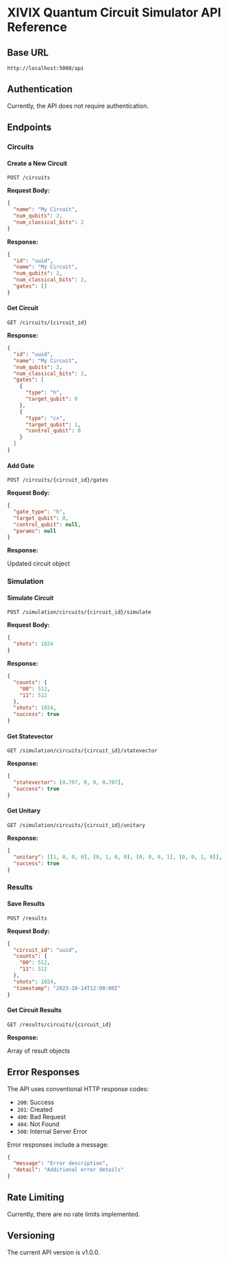 # XIVIX Quantum Circuit Simulator API Reference

## Base URL

```
http://localhost:5000/api
```

## Authentication

Currently, the API does not require authentication.

## Endpoints

### Circuits

#### Create a New Circuit

```http
POST /circuits
```

**Request Body:**

```json
{
  "name": "My Circuit",
  "num_qubits": 2,
  "num_classical_bits": 2
}
```

**Response:**

```json
{
  "id": "uuid",
  "name": "My Circuit",
  "num_qubits": 2,
  "num_classical_bits": 2,
  "gates": []
}
```

#### Get Circuit

```http
GET /circuits/{circuit_id}
```

**Response:**

```json
{
  "id": "uuid",
  "name": "My Circuit",
  "num_qubits": 2,
  "num_classical_bits": 2,
  "gates": [
    {
      "type": "h",
      "target_qubit": 0
    },
    {
      "type": "cx",
      "target_qubit": 1,
      "control_qubit": 0
    }
  ]
}
```

#### Add Gate

```http
POST /circuits/{circuit_id}/gates
```

**Request Body:**

```json
{
  "gate_type": "h",
  "target_qubit": 0,
  "control_qubit": null,
  "params": null
}
```

**Response:**

Updated circuit object

### Simulation

#### Simulate Circuit

```http
POST /simulation/circuits/{circuit_id}/simulate
```

**Request Body:**

```json
{
  "shots": 1024
}
```

**Response:**

```json
{
  "counts": {
    "00": 512,
    "11": 512
  },
  "shots": 1024,
  "success": true
}
```

#### Get Statevector

```http
GET /simulation/circuits/{circuit_id}/statevector
```

**Response:**

```json
{
  "statevector": [0.707, 0, 0, 0.707],
  "success": true
}
```

#### Get Unitary

```http
GET /simulation/circuits/{circuit_id}/unitary
```

**Response:**

```json
{
  "unitary": [[1, 0, 0, 0], [0, 1, 0, 0], [0, 0, 0, 1], [0, 0, 1, 0]],
  "success": true
}
```

### Results

#### Save Results

```http
POST /results
```

**Request Body:**

```json
{
  "circuit_id": "uuid",
  "counts": {
    "00": 512,
    "11": 512
  },
  "shots": 1024,
  "timestamp": "2023-10-14T12:00:00Z"
}
```

#### Get Circuit Results

```http
GET /results/circuits/{circuit_id}
```

**Response:**

Array of result objects

## Error Responses

The API uses conventional HTTP response codes:

- `200`: Success
- `201`: Created
- `400`: Bad Request
- `404`: Not Found
- `500`: Internal Server Error

Error responses include a message:

```json
{
  "message": "Error description",
  "detail": "Additional error details"
}
```

## Rate Limiting

Currently, there are no rate limits implemented.

## Versioning

The current API version is v1.0.0.